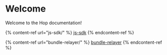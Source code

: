 # Welcome

Welcome to the Hop documentation!

{% content-ref url="js-sdk/" %}
[js-sdk](js-sdk/)
{% endcontent-ref %}

{% content-ref url="bundle-relayer/" %}
[bundle-relayer](bundle-relayer/)
{% endcontent-ref %}
